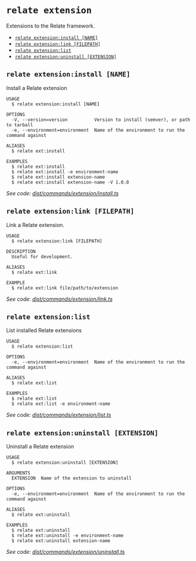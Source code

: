 `relate extension`
==================

Extensions to the Relate framework.

* [`relate extension:install [NAME]`](#relate-extensioninstall-name)
* [`relate extension:link [FILEPATH]`](#relate-extensionlink-filepath)
* [`relate extension:list`](#relate-extensionlist)
* [`relate extension:uninstall [EXTENSION]`](#relate-extensionuninstall-extension)

## `relate extension:install [NAME]`

Install a Relate extension

```
USAGE
  $ relate extension:install [NAME]

OPTIONS
  -V, --version=version          Version to install (semver), or path to tarball
  -e, --environment=environment  Name of the environment to run the command against

ALIASES
  $ relate ext:install

EXAMPLES
  $ relate ext:install
  $ relate ext:install -e environment-name
  $ relate ext:install extension-name
  $ relate ext:install extension-name -V 1.0.0
```

_See code: [dist/commands/extension/install.ts](https://github.com/neo4j-devtools/relate/blob/v1.0.3-alpha.6/packages/cli/src/commands/extension/install.ts)_

## `relate extension:link [FILEPATH]`

Link a Relate extension.

```
USAGE
  $ relate extension:link [FILEPATH]

DESCRIPTION
  Useful for development.

ALIASES
  $ relate ext:link

EXAMPLE
  $ relate ext:link file/path/to/extension
```

_See code: [dist/commands/extension/link.ts](https://github.com/neo4j-devtools/relate/blob/v1.0.3-alpha.6/packages/cli/src/commands/extension/link.ts)_

## `relate extension:list`

List installed Relate extensions

```
USAGE
  $ relate extension:list

OPTIONS
  -e, --environment=environment  Name of the environment to run the command against

ALIASES
  $ relate ext:list

EXAMPLES
  $ relate ext:list
  $ relate ext:list -e environment-name
```

_See code: [dist/commands/extension/list.ts](https://github.com/neo4j-devtools/relate/blob/v1.0.3-alpha.6/packages/cli/src/commands/extension/list.ts)_

## `relate extension:uninstall [EXTENSION]`

Uninstall a Relate extension

```
USAGE
  $ relate extension:uninstall [EXTENSION]

ARGUMENTS
  EXTENSION  Name of the extension to uninstall

OPTIONS
  -e, --environment=environment  Name of the environment to run the command against

ALIASES
  $ relate ext:uninstall

EXAMPLES
  $ relate ext:uninstall
  $ relate ext:uninstall -e environment-name
  $ relate ext:uninstall extension-name
```

_See code: [dist/commands/extension/uninstall.ts](https://github.com/neo4j-devtools/relate/blob/v1.0.3-alpha.6/packages/cli/src/commands/extension/uninstall.ts)_
